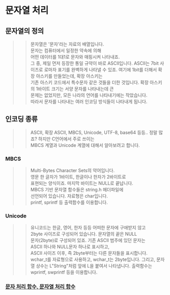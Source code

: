 # 문자열 처리


## 문자열의 정의
>> 문자열은 '문자'라는 자료의 배열입니다.  
>> 문자는 컴퓨터에서 일정한 약속에 의해  
>> 어떤 데이터를 1대1로 문자와 매핑시켜 나타내죠.  
>> 그 중, 제일 먼저 등장한 통일 규약이 바로 ASCII입니다.
>> ASCII는 7bit 사이즈로 로마자 표기를 완벽하게 나타낼 수 있죠.
>> 여기에 1bit를 더해서 확장 아스키를 만들었는데, 확장 아스키는  
>> 기존 아스키 코드에서 특수문자 같은 것들을 더한 것입니다.
>> 확장 아스키의 1바이트 크기는 서양 문자를 나타내는데 큰  
>> 문제는 없었지만, 모든 나라의 언어를 나타내기에는 작았습니다.  
>> 따라서 문자를 나타내는 여러 인코딩 방식들이 나타내게 됩니다.

## 인코딩 종류
>> ASCII, 확장 ASCII, MBCS, Unicode, UTF-8, base64 등등..
>> 정말 많죠? 하지만 C언어에서 주로 쓰이는  
>> MBCS 계열과 Unicode 계열에 대해서 알아보려고 합니다.

### MBCS
>> Multi-Bytes Character Sets의 약어입니다.    
>> 영문 한 글자가 1바이트, 한글이나 한자가 2바이트로     
>> 표현되는 양식이죠. 마지막 바이트는 NULL로 끝납니다.  
>> MBCS 기반 문자열 함수들은 string.h 헤더파일에  
>> 선언되어 있습니다. 자료형은 char입니다.  
>> printf, sprintf 등 출력함수를 이용합니다.

### Unicode
>> 유니코드는 한글, 영어, 한자 등등 어떠한 문자에 구애받지 않고  
>> 2byte 사이즈로 구성되어 있습니다.  문자열의 끝은 NULL  
>> 문자(2byte)로 구성되어 있죠. 기존 ASCII 범주에 있던 문자는  
>> ASCII 하나와 NULL문자 하나로 표시하고,   
>> ASCII 사이즈 이후, 즉 2byte부터는 다른 문자들을 표시합니다.  
>> wchar_t를 자료형으로 사용하고, wchar_t는 2byte입니다.
>> 그리고, 문자열 상수는 L"String"처럼 앞에 L을 붙여서 나타냅니다.
>> 출력함수는 wprintf, swprintf 등을 이용합니다.  

### [문자 처리 함수, 문자열 처리 함수]()
